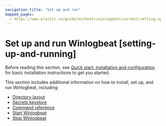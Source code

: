 ```yaml
---
navigation_title: "Set up and run"
mapped_pages:
  - https://www.elastic.co/guide/en/beats/winlogbeat/current/setting-up-and-running.html
---
```


# Set up and run Winlogbeat [setting-up-and-running]


Before reading this section, see [Quick start: installation and configuration](/reference/winlogbeat/winlogbeat-installation-configuration.md) for basic installation instructions to get you started.

This section includes additional information on how to install, set up, and run Winlogbeat, including:

* [Directory layout](/reference/winlogbeat/directory-layout.md)
* [Secrets keystore](/reference/winlogbeat/keystore.md)
* [Command reference](/reference/winlogbeat/command-line-options.md)
* [Start Winlogbeat](/reference/winlogbeat/winlogbeat-starting.md)
* [Stop Winlogbeat](/reference/winlogbeat/shutdown.md)






